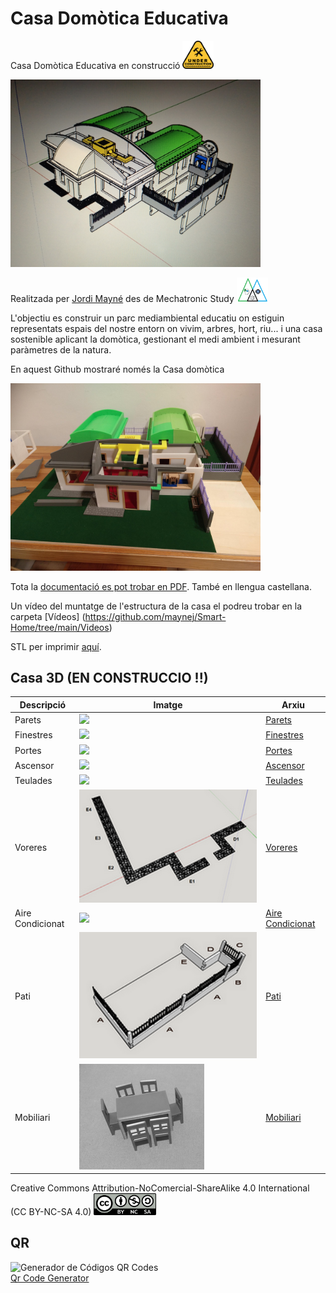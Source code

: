 # Casa Domòtica Educativa

Casa Domòtica Educativa en construcció <img src="Imatges/UnderConstruction.png" width="50" />

<img src="Imatges/IMG_20200816_234822_996.jpg" width="400" />

Realitzada per [Jordi Mayné](https://github.com/maynej) des de Mechatronic Study <img src="Imatges/Logo3senseFons.png" width="50" />

L'objectiu es construir un parc mediambiental educatiu on estiguin representats espais del nostre entorn on vivim, arbres, hort, riu... i una casa sostenible aplicant la domòtica, gestionant el medi ambient i mesurant paràmetres de la natura.

En aquest Github mostraré només la Casa domòtica

<img src="Imatges/MVIMG_20220114_194909_492.jpg" width="400" />

Tota la [documentació es pot trobar en PDF](https://github.com/maynej/Smart-Home/tree/main/DOC). També en llengua castellana.

Un vídeo del muntatge de l'estructura de la casa el podreu trobar en la carpeta [Vídeos] (https://github.com/maynej/Smart-Home/tree/main/Videos)

STL per imprimir [aquí](https://github.com/maynej/Smart-Home/tree/main/STL_SMARTHOME).

## Casa 3D (EN CONSTRUCCIO !!)
  
Descripció         | Imatge          | Arxiu         
------------- | ------------- | ------------- 
Parets |![](Imatges/Paret.png) | [Parets](Casa/Parets)
Finestres |![](Imatges/Finestra.png) | [Finestres](Casa/Finestres)
Portes |![](Imatges/Portes.png) | [Portes](Casa/Portes)
Ascensor |![](Imatges/Ascensor.png) | [Ascensor](Casa/Ascensor)
Teulades |![](Imatges/Teulades.png) | [Teulades](Casa/Teulada)
Voreres |![](Imatges/Voreres.png) | [Voreres](Casa/Parets)
Aire Condicionat |![](Imatges/Aire.png) | [Aire Condicionat](Casa/AireCondicionat)
Pati |![](Imatges/Pati.png) | [Pati](Casa/Pati)
Mobiliari |![](Imatges/Mobiliari.png) | [Mobiliari](Casa/Mobiliari)


Creative Commons Attribution-NoComercial-ShareAlike 4.0 International (CC BY-NC-SA 4.0)  <img src="Imatges/CC.png" width="100" />

## QR
<div id="qrcode">
<img src="https://www.codigos-qr.com/qr/php/qr_img.php?d=https%3A%2F%2Fgithub.com%2Fmaynej%2FSmart-Home&s=8&e=m" alt="Generador de Códigos QR Codes"/>
<br/><a href="https://www.codigos-qr.com/en/qr-code-generator/" target="_blank" id"qrgenerator">Qr Code Generator</a>
</div>
